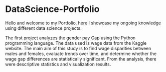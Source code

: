 # DataScience-Portfolio
Hello and welcome to my Portfolio, here I showcase my ongoing knowledge using different data science projects.

The first project analyzes the gender pay Gap using the Python programming language. The data used is wage data from the Kaggle website. The main aim of this study is to find wage disparities between males and females, evaluate trends over time, and determine whether the wage gap differences are statistically significant.                      From the analysis, there were descriptive statistics and visualization results.
